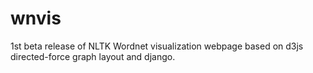 # wnvis
1st beta release of NLTK Wordnet visualization webpage based on d3js directed-force graph layout and django.

